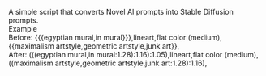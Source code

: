 A simple script that converts Novel AI prompts into Stable Diffusion prompts.  
Example  
Before: {{{egyptian mural,in mural}}},lineart,flat color (medium),{{maximalism artstyle,geometric artstyle,junk art}},  
After: (((egyptian mural,in mural:1.28):1.16):1.05),lineart,flat color (medium),((maximalism artstyle,geometric artstyle,junk art:1.28):1.16),  
